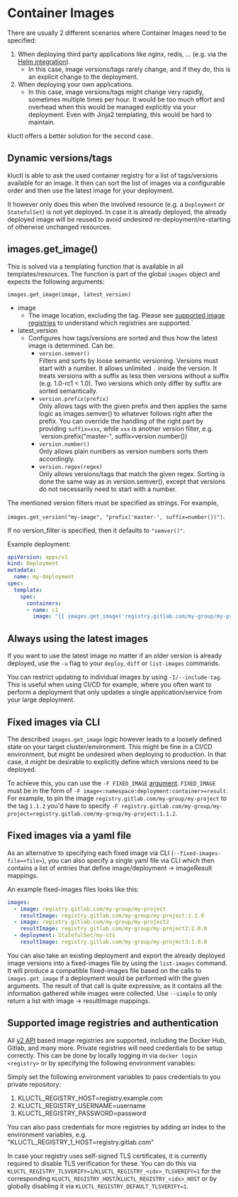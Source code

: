 <!-- This comment is uncommented when auto-synced to www-kluctl.io

---
title: "Container Images"
linkTitle: "Container Images"
weight: 3
description: >
    Dynamic configuration of container images.
---
-->

# Container Images

There are usually 2 different scenarios where Container Images need to be specified:
1. When deploying third party applications like nginx, redis, ... (e.g. via the [Helm integration](./helm.md)). <br>
   * In this case, image versions/tags rarely change, and if they do, this is an explicit change to the deployment.
1. When deploying your own applications. <br>
   * In this case, image versions/tags might change very rapidly, sometimes multiple times per hour. It would be too much
     effort and overhead when this would be managed explicitly via your deployment. Even with Jinja2 templating, this
     would be hard to maintain.
     
kluctl offers a better solution for the second case.

## Dynamic versions/tags

kluctl is able to ask the used container registry for a list of tags/versions available for an image. It then can
sort the list of images via a configurable order and then use the latest image for your deployment.

It however only does this when the involved resource (e.g. a `Deployment` or `StatefulSet`) is not yet deployed. In case
it is already deployed, the already deployed image will be reused to avoid undesired re-deployment/re-starting of
otherwise unchanged resources.

## images.get_image()

This is solved via a templating function that is available in all templates/resources. The function is part of the global
`images` object and expects the following arguments:

`images.get_image(image, latest_version)`

* image
    * The image location, excluding the tag. Please see [supported image registries](#supported-image-registries-and-authentication) to
      understand which registries are supported.`
* latest_version
    * Configures how tags/versions are sorted and thus how the latest image is determined. Can be:
        * `version.semver()` <br>
          Filters and sorts by loose semantic versioning. Versions must start with a number. It allows unlimited
          `.` inside the version. It treats versions with a suffix as less then versions without a suffix
          (e.g. 1.0-rc1 < 1.0). Two versions which only differ by suffix are sorted semantically.
        * `version.prefix(prefix)` <br>
          Only allows tags with the given prefix and then applies the same logic as images.semver() to whatever
          follows right after the prefix. You can override the handling of the right part by providing `suffix=xxx`,
          while `xxx` is another version filter, e.g. `version.prefix("master-", suffix=version.number())
        * `version.number()` <br>
          Only allows plain numbers as version numbers sorts them accordingly.
        * `version.regex(regex)` <br>
          Only allows versions/tags that match the given regex. Sorting is done the same way as in version.semver(),
          except that versions do not necessarily need to start with a number.

The mentioned version filters must be specified as strings. For example,

`images.get_version("my-image", "prefix('master-', suffix=number())")`.

If no version_filter is specified, then it defaults to `"semver()"`.

Example deployment:

```yaml
apiVersion: apps/v1
kind: Deployment
metadata:
  name: my-deployment
spec:
  template:
    spec:
      containers:
      - name: c1
        image: "{{ images.get_image('registry.gitlab.com/my-group/my-project') }}"
```

## Always using the latest images
If you want to use the latest image no matter if an older version is already deployed, use the `-u` flag to your 
`deploy`, `diff` or `list-images` commands.

You can restrict updating to individual images by using `-I/--include-tag`. This is useful when using CI/CD for example,
where you often want to perform a deployment that only updates a single application/service from your large deployment.

## Fixed images via CLI
The described `images.get_image` logic however leads to a loosely defined state on your target cluster/environment. This
might be fine in a CI/CD environment, but might be undesired when deploying to production. In that case, it might be
desirable to explicitly define which versions need to be deployed.

To achieve this, you can use the `-F FIXED_IMAGE` [argument](../commands/common-arguments#image-arguments).
`FIXED_IMAGE` must be in the form of `-F image<:namespace:deployment:container>=result`. For example, to pin the image
`registry.gitlab.com/my-group/my-project` to the tag `1.1.2` you'd have to specify
`-F registry.gitlab.com/my-group/my-project=registry.gitlab.com/my-group/my-project:1.1.2`.

## Fixed images via a yaml file

As an alternative to specifying each fixed image via CLI (`--fixed-images-file=<file>`), you can also specify a single
yaml file via CLI which then contains a list of entries that define image/deployment -> imageResult mappings.

An example fixed-images files looks like this:

```yaml
images:
  - image: registry.gitlab.com/my-group/my-project
    resultImage: registry.gitlab.com/my-group/my-project:1.1.0
  - image: registry.gitlab.com/my-group/my-project2
    resultImage: registry.gitlab.com/my-group/my-project2:2.0.0
  - deployment: StatefulSet/my-sts
    resultImage: registry.gitlab.com/my-group/my-project3:1.0.0
```

You can also take an existing deployment and export the already deployed image versions into a fixed-images file by
using the `list-images` command. It will produce a compatible fixed-images file based on the calls to
`images.get_image` if a deployment would be performed with the given arguments. The result of that call is quite
expressive, as it contains all the information gathered while images were collected. Use `--simple` to only return
a list with image -> resultImage mappings.

## Supported image registries and authentication
All [v2 API](https://docs.docker.com/registry/spec/api/) based image registries are supported, including the Docker Hub,
Gitlab, and many more. Private registries will need credentials to be setup correctly. This can be done by locally
logging in via `docker login <registry>` or by specifying the following environment variables:

Simply set the following environment variables to pass credentials to you private repository:
1. KLUCTL_REGISTRY_HOST=registry.example.com
2. KLUCTL_REGISTRY_USERNAME=username
3. KLUCTL_REGISTRY_PASSWORD=password

You can also pass credentials for more registries by adding an index to the environment variables,
e.g. "KLUCTL_REGISTRY_1_HOST=registry.gitlab.com"

In case your registry uses self-signed TLS certificates, it is currently required to disable TLS verification for these.
You can do this via `KLUCTL_REGISTRY_TLSVERIFY=1`/`KLUCTL_REGISTRY_<idx>_TLSVERIFY=1` for the corresponding
`KLUCTL_REGISTRY_HOST`/`KLUCTL_REGISTRY_<idx>_HOST` or by globally disabling it via `KLUCTL_REGISTRY_DEFAULT_TLSVERIFY=1`.
